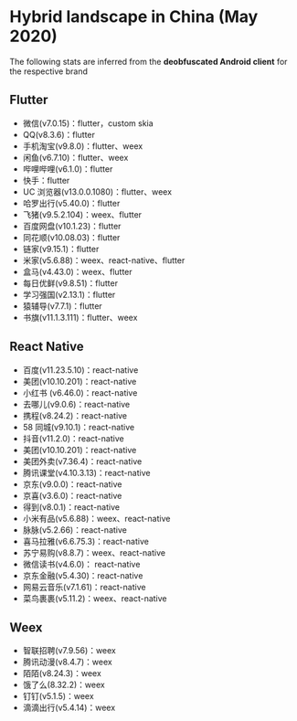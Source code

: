# Hybrid landscape in China (May 2020)

The following stats are inferred from the **deobfuscated Android client** for the respective brand

## Flutter
- 微信(v7.0.15)：flutter，custom skia
- QQ(v8.3.6)：flutter
- 手机淘宝(v9.8.0)：flutter、weex
- 闲鱼(v6.7.10)：flutter、weex
- 哔哩哔哩(v6.1.0)：flutter
- 快手：flutter
- UC 浏览器(v13.0.0.1080)：flutter、weex	
- 哈罗出行(v5.40.0)：flutter
- 飞猪(v9.5.2.104)：weex、flutter
- 百度网盘(v10.1.23)：flutter
- 同花顺(v10.08.03)：flutter
- 链家(v9.15.1)：flutter
- 米家(v5.6.88)：weex、react-native、flutter
- 盒马(v4.43.0)：weex、flutter
- 每日优鲜(v9.8.51)：flutter
- 学习强国(v2.13.1)：flutter
- 猿辅导(v7.7.1)：flutter
- 书旗(v11.1.3.111)：flutter、weex


## React Native
- 百度(v11.23.5.10)：react-native
- 美团(v10.10.201)：react-native
- 小红书 (v6.46.0)：react-native
- 去哪儿(v9.0.6)：react-native
- 携程(v8.24.2)：react-native
- 58 同城(v9.10.1)：react-native
- 抖音(v11.2.0)：react-native
- 美团(v10.10.201)：react-native
- 美团外卖(v7.36.4)：react-native
- 腾讯课堂(v4.10.3.13)：react-native
- 京东(v9.0.0)：react-native
- 京喜(v3.6.0)：react-native
- 得到(v8.0.1)：react-native
- 小米有品(v5.6.88)：weex、react-native
- 脉脉(v5.2.66)：react-native
- 喜马拉雅(v6.6.75.3)：react-native
- 苏宁易购(v8.8.7)：weex、react-native
- 微信读书(v4.6.0)： react-native
- 京东金融(v5.4.30)：react-native
- 网易云音乐(v7.1.61)：react-native
- 菜鸟裹裹(v5.11.2)：weex、react-native

## Weex
- 智联招聘(v7.9.56)：weex
- 腾讯动漫(v8.4.7)：weex
- 陌陌(v8.24.3)：weex
- 饿了么(8.32.2)：weex
- 钉钉(v5.1.5)：weex
- 滴滴出行(v5.4.14)：weex